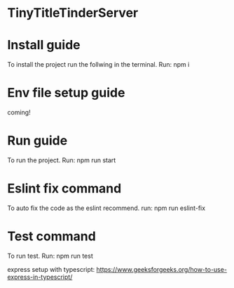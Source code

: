 # TinyTitleTinderServer

# Install guide
To install the project run the follwing in the terminal.
Run: npm i

# Env file setup guide
coming!

# Run guide
To run the project.
Run: npm run start

# Eslint fix command
To auto fix the code as the eslint recommend.
run: npm run eslint-fix

# Test command
To run test.
Run: npm run test

express setup with typescript: 
https://www.geeksforgeeks.org/how-to-use-express-in-typescript/